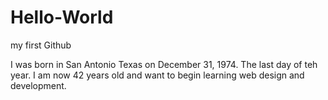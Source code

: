 # Hello-World
my first Github

I was born in San Antonio Texas on December 31, 1974.  The last day of teh year.  I am now 42 years old and want to begin learning web design and development.
